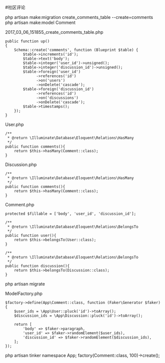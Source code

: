 #社区评论

php artisan make:migration create_comments_table --create=comments
php artisan make:model Comment

2017_03_06_151855_create_comments_table.php
```
public function up()
{
    Schema::create('comments', function (Blueprint $table) {
        $table->increments('id');
        $table->text('body');
        $table->integer('user_id')->unsigned();
        $table->integer('discussion_id')->unsigned();
        $table->foreign('user_id')
              ->references('id')
              ->on('users')
              ->onDelete('cascade');
        $table->foreign('discussion_id')
              ->references('id')
              ->on('discussions')
              ->onDelete('cascade');
        $table->timestamps();
    });
}
```

User.php
```
/**
 * @return \Illuminate\Database\Eloquent\Relations\HasMany
 */
public function comments(){
    return $this->hasMany(Comment::class);
}
```

Discussion.php
```
/**
 * @return \Illuminate\Database\Eloquent\Relations\HasMany
 */
public function comments(){
    return $this->hasMany(Comment::class);
}
```

Comment.php
```
protected $fillable = ['body', 'user_id', 'discussion_id'];

/**
 * @return \Illuminate\Database\Eloquent\Relations\BelongsTo
 */
public function user(){
    return $this->belongsTo(User::class);
}

/**
 * @return \Illuminate\Database\Eloquent\Relations\BelongsTo
 */
public function discussion(){
    return $this->belongsTo(Discussion::class);
}
```

php artisan migrate

ModelFactory.php
```
$factory->define(App\Comment::class, function (Faker\Generator $faker) {
    $user_ids = \App\User::pluck('id')->toArray();
    $discussion_ids = \App\Discussion::pluck('id')->toArray();

    return [
        'body' => $faker->paragraph,
        'user_id' => $faker->randomElement($user_ids),
        'discussion_id' => $faker->randomElement($discussion_ids),
    ];
});
```

php artisan tinker
namespace App;
factory(Comment::class, 100)->create();

